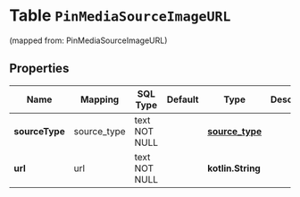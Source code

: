 
# Table `PinMediaSourceImageURL`
(mapped from: PinMediaSourceImageURL)

## Properties
Name | Mapping | SQL Type | Default | Type | Description | Notes
---- | ------- | -------- | ------- | ---- | ----------- | -----
**sourceType** | source_type | text NOT NULL |  | [**source_type**](#SourceType) |  | 
**url** | url | text NOT NULL |  | **kotlin.String** |  | 




